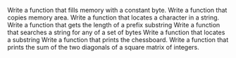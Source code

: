 Write a function that fills memory with a constant byte.
Write a function that copies memory area.
Write a function that locates a character in a string.
Write a function that gets the length of a prefix substring
Write a function that searches a string for any of a set of bytes
Write a function that locates a substring
Write a function that prints the chessboard.
Write a function that prints the sum of the two diagonals of a square matrix of integers.
